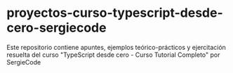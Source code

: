 # proyectos-curso-typescript-desde-cero-sergiecode
Este repositorio contiene apuntes, ejemplos teórico-prácticos y ejercitación resuelta del curso "TypeScript desde cero - Curso Tutorial Completo" por SergieCode
